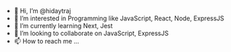 - 👋 Hi, I’m @hidaytraj
- 👀 I’m interested in Programming like JavaScript, React, Node, ExpressJS
- 🌱 I’m currently learning Next, Jest
- 💞️ I’m looking to collaborate on JavaScript, ExpressJS
- 📫 How to reach me ...

<!---
hidaytraj/hidaytraj is a ✨ special ✨ repository because its `README.md` (this file) appears on your GitHub profile.
You can click the Preview link to take a look at your changes.
--->
